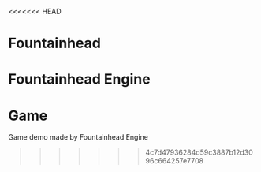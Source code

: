 <<<<<<< HEAD
# Fountainhead
Fountainhead Engine
=======
# Game
Game demo made by Fountainhead Engine
>>>>>>> 4c7d47936284d59c3887b12d3096c664257e7708
